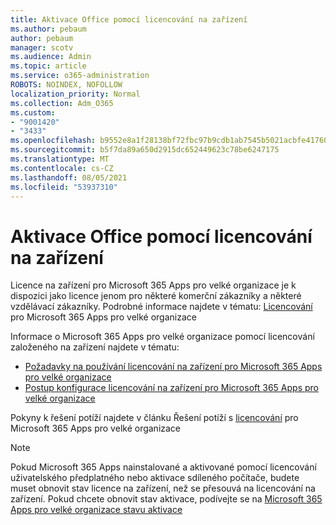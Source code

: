 ```yaml
---
title: Aktivace Office pomocí licencování na zařízení
ms.author: pebaum
author: pebaum
manager: scotv
ms.audience: Admin
ms.topic: article
ms.service: o365-administration
ROBOTS: NOINDEX, NOFOLLOW
localization_priority: Normal
ms.collection: Adm_O365
ms.custom:
- "9001420"
- "3433"
ms.openlocfilehash: b9552e8a1f28138bf72fbc97b9cdb1ab7545b5021acbfe417602d49d351de4c2
ms.sourcegitcommit: b5f7da89a650d2915dc652449623c78be6247175
ms.translationtype: MT
ms.contentlocale: cs-CZ
ms.lasthandoff: 08/05/2021
ms.locfileid: "53937310"
---
```

# <a name="activating-office-using-device-based-licensing"></a>Aktivace Office pomocí licencování na zařízení

Licence na zařízení pro Microsoft 365 Apps pro velké organizace je k dispozici jako licence jenom pro některé komerční zákazníky a některé vzdělávací zákazníky. Podrobné informace najdete v tématu: [Licencování](https://docs.microsoft.com/deployoffice/device-based-licensing) pro Microsoft 365 Apps pro velké organizace

Informace o Microsoft 365 Apps pro velké organizace pomocí licencování založeného na zařízení najdete v tématu:

- [Požadavky na používání licencování na zařízení pro Microsoft 365 Apps pro velké organizace](https://docs.microsoft.com/deployoffice/device-based-licensing#requirements-for-using-device-based-licensing-for-microsoft-365-apps-for-enterprise)
- [Postup konfigurace licencování na zařízení pro Microsoft 365 Apps pro velké organizace](https://docs.microsoft.com/deployoffice/device-based-licensing#steps-to-configure-device-based-licensing-for-microsoft-365-apps-for-enterprise)

Pokyny k řešení potíží najdete v článku Řešení potíží s [licencování](https://docs.microsoft.com/deployoffice/device-based-licensing#troubleshoot-device-based-licensing-for-microsoft-365-apps-for-enterprise) pro Microsoft 365 Apps pro velké organizace

> [!NOTE]
> Pokud Microsoft 365 Apps nainstalované a aktivované pomocí licencování uživatelského předplatného nebo aktivace sdíleného počítače, budete muset obnovit stav licence na zařízení, než se přesouvá na licencování na zařízení. Pokud chcete obnovit stav aktivace, podívejte se na [Microsoft 365 Apps pro velké organizace stavu aktivace](https://docs.microsoft.com/office/troubleshoot/activation/reset-office-365-proplus-activation-state)
